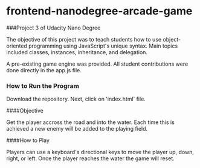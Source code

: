 frontend-nanodegree-arcade-game
===============================

###Project 3 of Udacity Nano Degree

The objective of this project was to teach students how to use object-oriented programming using JavaScript's unique syntax. Main topics included classes, instances, inheritance, and delegation.

A pre-existing game engine was provided. All student contributions were done directly in the app.js file. 

### How to  Run the Program

Download the repository. Next, click on 'index.html' file. 

####Objective

Get the player accross the road and into the water. Each time this is achieved a new enemy will be added to the playing field.

####How to Play

Players can use a keyboard's directional keys to move the player up, down, right, or left. Once the player reaches the water the game will reset.
